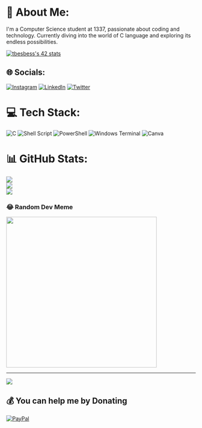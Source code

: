 # 💫 About Me:
I'm a Computer Science student at 1337, passionate about coding and technology.
Currently diving into the world of C language and exploring its endless possibilities.

<a href="https://github.com/oakoudad/badge42"><img src="https://badge.mediaplus.ma/greenbinary/tbesbess" alt="tbesbess's 42 stats" /></a>

## 🌐 Socials:
[![Instagram](https://img.shields.io/badge/Instagram-%23E4405F.svg?logo=Instagram&logoColor=white)](https://instagram.com/th_bs_) [![LinkedIn](https://img.shields.io/badge/LinkedIn-%230077B5.svg?logo=linkedin&logoColor=white)](https://linkedin.com/in/tahabesbess) [![Twitter](https://img.shields.io/badge/Twitter-%231DA1F2.svg?logo=Twitter&logoColor=white)](https://twitter.com/@TFlecca) 

# 💻 Tech Stack:
![C](https://img.shields.io/badge/c-%2300599C.svg?style=flat-square&logo=c&logoColor=white) ![Shell Script](https://img.shields.io/badge/shell_script-%23121011.svg?style=flat-square&logo=gnu-bash&logoColor=white) ![PowerShell](https://img.shields.io/badge/PowerShell-%235391FE.svg?style=flat-square&logo=powershell&logoColor=white) ![Windows Terminal](https://img.shields.io/badge/Windows%20Terminal-%234D4D4D.svg?style=flat-square&logo=windows-terminal&logoColor=white) ![Canva](https://img.shields.io/badge/Canva-%2300C4CC.svg?style=flat-square&logo=Canva&logoColor=white)
# 📊 GitHub Stats:
![](https://github-readme-stats.vercel.app/api?username=teddy-45&theme=tokyonight&hide_border=true&include_all_commits=false&count_private=true)<br/>
![](https://github-readme-streak-stats.herokuapp.com/?user=teddy-45&theme=tokyonight&hide_border=true)<br/>
![](https://github-readme-stats.vercel.app/api/top-langs/?username=teddy-45&theme=tokyonight&hide_border=true&include_all_commits=false&count_private=true&layout=compact)

### 😂 Random Dev Meme
<img src='https://randommeme-five.vercel.app/' style="height: 400px;"/>

---
[![](https://visitcount.itsvg.in/api?id=teddy-45&icon=0&color=0)](https://visitcount.itsvg.in)

  ## 💰 You can help me by Donating
  [![PayPal](https://img.shields.io/badge/PayPal-00457C?style=for-the-badge&logo=paypal&logoColor=white)]([https://paypal.me/paypal.me/teddy459](https://www.paypal.com/paypalme/teddy459?v=1&utm_source=unp&utm_medium=email&utm_campaign=RT000481&utm_unptid=01ff7968-aa41-11ee-bf2c-40a6b729070d&ppid=RT000481&cnac=MA&rsta=ar_EG%28ar-MA%29&cust=PRHFLCMFKLE8A&unptid=01ff7968-aa41-11ee-bf2c-40a6b729070d&calc=f455451651c24&unp_tpcid=ppme-social-business-profile-created&page=main%3Aemail%3ART000481&pgrp=main%3Aemail&e=cl&mchn=em&s=ci&mail=sys&appVersion=1.223.0&xt=104038%2C127632)https://www.paypal.com/paypalme/teddy459?v=1&utm_source=unp&utm_medium=email&utm_campaign=RT000481&utm_unptid=01ff7968-aa41-11ee-bf2c-40a6b729070d&ppid=RT000481&cnac=MA&rsta=ar_EG%28ar-MA%29&cust=PRHFLCMFKLE8A&unptid=01ff7968-aa41-11ee-bf2c-40a6b729070d&calc=f455451651c24&unp_tpcid=ppme-social-business-profile-created&page=main%3Aemail%3ART000481&pgrp=main%3Aemail&e=cl&mchn=em&s=ci&mail=sys&appVersion=1.223.0&xt=104038%2C127632) 

  
<!-- Proudly created with GPRM ( https://gprm.itsvg.in ) -->
